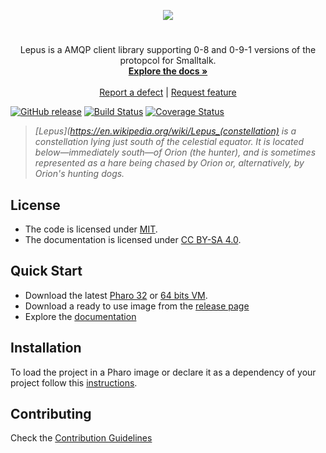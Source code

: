 <p align="center"><img src="assets/logos/128x128.png">
 <h1 align="center"><PROJECT_NAME></h1>
  <p align="center">
   Lepus is a AMQP client library supporting 0-8 and 0-9-1 versions of the protopcol for Smalltalk.
    <br>
    <a href="docs/"><strong>Explore the docs »</strong></a>
    <br>
    <br>
    <a href="https://github.com/fortizpenaloza/Lepus/issues/new?labels=Type%3A+Defect">Report a defect</a>
    |
    <a href="https://github.com/fortizpenaloza/Lepus/issues/new?labels=Type%3A+Feature">Request feature</a>
  </p>
</p>

[![GitHub release](https://img.shields.io/github/release/fortizpenaloza/Lepus.svg)](https://github.com/fortizpenalozaa/Lepus/releases/latest)
[![Build Status](https://travis-ci.com/fortizpenaloza/Lepus.svg?branch=release-candidate)](https://travis-ci.com/fortizpenaloza/Lepus)
[![Coverage Status](https://coveralls.io/repos/github/fortizpenaloza/Lepus/badge.svg?branch=release-candidate)](https://coveralls.io/github/fortizpenaloza/Lepus?branch=release-candidate)

> *[Lepus](https://en.wikipedia.org/wiki/Lepus_(constellation) is a constellation lying just south of the celestial equator. It is located below—immediately south—of Orion (the hunter), and is sometimes represented as a hare being chased by Orion or, alternatively, by Orion's hunting dogs.*

## License

- The code is licensed under [MIT](LICENSE).
- The documentation is licensed under [CC BY-SA 4.0](http://creativecommons.org/licenses/by-sa/4.0/).

## Quick Start

- Download the latest [Pharo 32](https://get.pharo.org/) or [64 bits VM](https://get.pharo.org/64/).
- Download a ready to use image from the [release page](https://github.com/<OWNER>/<REPO_NAME>/releases/latest)
- Explore the [documentation](docs/)

## Installation

To load the project in a Pharo image or declare it as a dependency of your project follow this [instructions](docs/Installation.md).

## Contributing

Check the [Contribution Guidelines](CONTRIBUTING.md)
